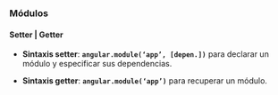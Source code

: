 ### Módulos
#### Setter | Getter

- **Sintaxis setter**: **```angular.module(‘app’, [depen.])```** para declarar un módulo y especificar sus dependencias.

- **Sintaxis getter**: **```angular.module(‘app’)```** para recuperar un módulo.
